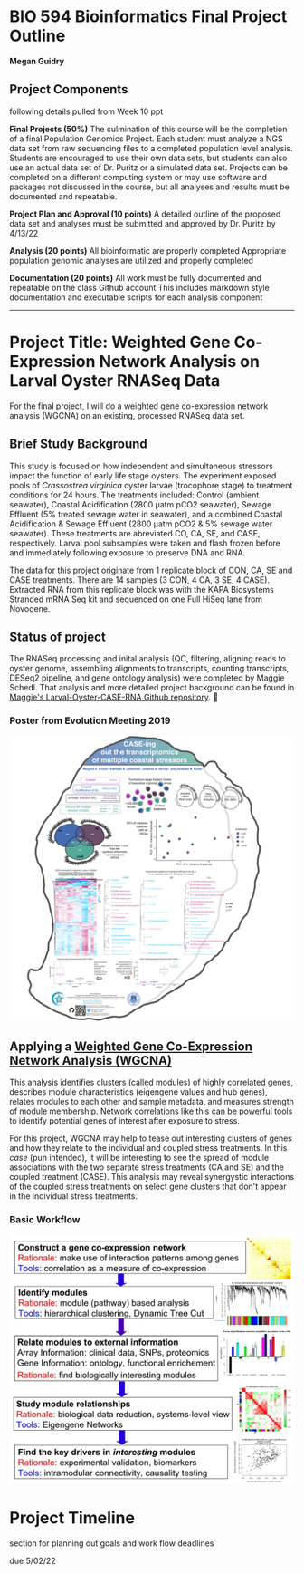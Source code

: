 # BIO 594 Bioinformatics Final Project Outline
**Megan Guidry**

## Project Components 
following details pulled from Week 10 ppt

**Final Projects (50%)**
The culmination of this course will be the completion of a final Population Genomics Project. Each student must analyze a NGS data set from raw sequencing files to a completed population level analysis. Students are encouraged to use their own data sets, but students can also use an actual data set of Dr. Puritz or a simulated data set. Projects can be completed on a different computing system or may use software and packages not discussed in the course, but all analyses and results must be documented and repeatable.

**Project Plan and Approval (10 points)**
A detailed outline of the proposed data set and analyses must be submitted and approved by Dr. Puritz by 4/13/22

**Analysis (20 points)**
All bioinformatic are properly completed
Appropriate population genomic analyses are utilized and properly completed

**Documentation (20 points)**
All work must be fully documented and repeatable on the class Github account
This includes markdown style documentation and executable scripts for each analysis component

_________________________________________________________________________________________________

# Project Title: Weighted Gene Co-Expression Network Analysis on Larval Oyster RNASeq Data
For the final project, I will do a weighted gene co-expression network analysis (WGCNA) on an existing, processed RNASeq data set.

## Brief Study Background
This study is focused on how independent and simultaneous stressors impact the function of early life stage oysters. The experiment exposed pools of *Crassostrea virginica* oyster larvae (trocophore stage) to treatment conditions for 24 hours. The treatments included: Control (ambient seawater), Coastal Acidification (2800 µatm pCO2 seawater), Sewage Effluent (5% treated sewage water in seawater), and a combined Coastal Acidification & Sewage Effluent (2800 µatm pCO2 & 5% sewage water seawater). These treatments are abreviated CO, CA, SE, and CASE, respectively. Larval pool subsamples were taken and flash frozen before and immediately following exposure to preserve DNA and RNA. 

The data for this project originate from 1 replicate block of CON, CA, SE and CASE treatments. There are 14 samples (3 CON, 4 CA, 3 SE, 4 CASE). Extracted RNA from this replicate block was with the KAPA Biosystems Stranded mRNA Seq kit and sequenced on one Full HiSeq lane from Novogene. 

## Status of project
The RNASeq processing and inital analysis (QC, filtering, aligning reads to oyster genome, assembling alignments to transcripts, counting transcripts, DESeq2 pipeline, and gene ontology analysis) were completed by Maggie Schedl. That analysis and more detailed project background can be found in [Maggie's Larval-Oyster-CASE-RNA Github repository](https://github.com/mguid73/Larval-Oyster-CASE-RNA). 🙌

### Poster from Evolution Meeting 2019
![MES poster](MESEvoPoster2019.jpg)

## Applying a [Weighted Gene Co-Expression Network Analysis (WGCNA)](https://bmcbioinformatics.biomedcentral.com/articles/10.1186/1471-2105-9-559)
This analysis identifies clusters (called modules) of highly correlated genes, describes module characteristics (eigengene values and hub genes), relates modules to each other and sample metadata, and measures strength of module membership. Network correlations like this can be powerful tools to identify potential genes of interest after exposure to stress.

For this project, WGCNA may help to tease out interesting clusters of genes and how they relate to the individual and coupled stress treatments. In this *case* (pun intended), it will be interesting to see the spread of module associations with the two separate stress treatments (CA and SE) and the coupled treatment (CASE). This analysis may reveal synergystic interactions of the coupled stress treatments on select gene clusters that don't appear in the individual stress treatments.

### Basic Workflow
![flowchart](wgcna_flowchart.jpg)


# Project Timeline
section for planning out goals and work flow deadlines


due 5/02/22